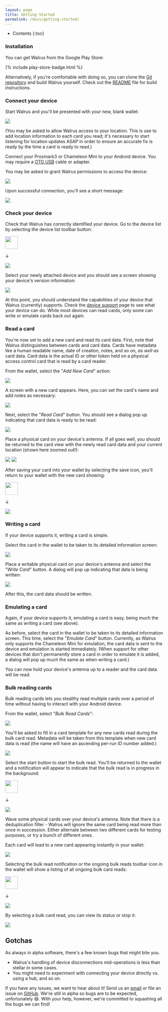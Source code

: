 ```yaml
---
layout: page
title: Getting Started
permalink: /docs/getting-started/
---
```


* Contents
{:toc}

### Installation

You can get Walrus from the Google Play Store:

{% include play-store-badge.html %}

Alternatively, if you're comfortable with doing so, you can clone the [Git repository](https://github.com/megabug/Walrus) and build Walrus yourself. Check out the [README](https://github.com/megabug/Walrus/blob/master/README.md) file for build instructions.

### Connect your device

Start Walrus and you'll be presented with your new, blank wallet:

<img src="/assets/blank-wallet.png" class="screenshot sized-screenshot">

(You may be asked to allow Walrus access to your location. This is use to add location information to each card you read; it's necessary to start listening for location updates ASAP in order to ensure an accurate fix is ready by the time a card is ready to read.)

Connect your Proxmark3 or Chameleon Mini to your Android device. You may require a [OTG USB](https://www.androidpit.com/usb-otg-what-it-means-and-how-to-use-it) cable or adapter.

You may be asked to grant Walrus permissions to access the device:

<img src="/assets/device-perms.png" class="screenshot sized-screenshot">

Upon successful connection, you'll see a short message:

<img src="/assets/device-connected.png" class="screenshot sized-screenshot">

### Check your device

Check that Walrus has correctly identified your device. Go to the device list by selecting the device list toolbar button:

<img src="/assets/device-list-icon.png" class="screenshot" width="40">

<p class="arrow">↓</p>

<img src="/assets/device-list.png" class="screenshot sized-screenshot">

Select your newly attached device and you should see a screen showing your device's version information:

<img src="/assets/device-info.png" class="screenshot sized-screenshot">

At this point, you should understand the capabilities of your device that Walrus (currently) supports. Check the [device support](/device-support/) page to see what your device can do. While most devices can read cards, only some can write or emulate cards back out again.

### Read a card

You're now set to add a new card and read its card data. First, note that Walrus distinguishes between cards and card data. Cards have metadata like a human readable name, date of creation, notes, and so on, *as well as* card data. Card data is the actual ID or other token held on a physical access control card that is read by a card reader.

From the wallet, select the "*Add New Card*" action:

<img src="/assets/add-new-card-button.png" class="screenshot sized-screenshot">

A screen with a new card appears. Here, you can set the card's name and add notes as necessary:

<img src="/assets/new-card.png" class="screenshot sized-screenshot">

Next, select the "*Read Card*" button. You should see a dialog pop up indicating that card data is ready to be read:

<img src="/assets/reading-card.png" class="screenshot sized-screenshot">

Place a physical card on your device's antenna. If all goes well, you should be returned to the card view with the newly read card data and your current location (shown here zoomed out!):

<img src="/assets/physical-card-on-antenna.jpg" class="screenshot" style="max-height: 400px">

<img src="/assets/card-read.png" class="screenshot sized-screenshot">

After saving your card into your wallet by selecting the save icon, you'll return to your wallet with the new card showing:

<img src="/assets/save-icon.png" class="screenshot" width="40">

<p class="arrow">↓</p>

<img src="/assets/wallet-with-read-card.png" class="screenshot sized-screenshot">

### Writing a card

If your device supports it, writing a card is simple.

Select the card in the wallet to be taken to its detailed information screen:

<img src="/assets/view-card.png" class="screenshot sized-screenshot">

Place a writable physical card on your device's antenna and select the "*Write Card*" button. A dialog will pop up indicating that data is being written:

<img src="/assets/writing-card.png" class="screenshot sized-screenshot">

After this, the card data should be written.

### Emulating a card

Again, if your device supports it, emulating a card is easy, being much the same as writing a card (see above).

As before, select the card in the wallet to be taken to its detailed information screen. This time, select the "*Emulate Card*" button. Currently, as Walrus only supports the Chameleon Mini for emulation, the card data is sent to the device and emulation is started immediately. (When support for other devices that don't permanently store a card in order to emulate it is added, a dialog will pop up much the same as when writing a card.)

You can now hold your device's antenna up to a reader and the card data will be read.

<!-- <img src="/assets/TODO" class="screenshot sized-screenshot"> -->

### Bulk reading cards

Bulk reading cards lets you stealthy read multiple cards over a period of time without having to interact with your Android device.

From the wallet, select "*Bulk Read Cards*":

<img src="/assets/bulk-read-cards.png" class="screenshot sized-screenshot">

You'll be asked to fill in a card template for any new cards read during the bulk card read. Metadata will be taken from this template when new card data is read (the name will have an ascending per-run ID number added.)

<img src="/assets/set-template.png" class="screenshot sized-screenshot">

Select the start button to start the bulk read. You'll be returned to the wallet and a notification will appear to indicate that the bulk read is in progress in the background:

<img src="/assets/start-icon.png" class="screenshot" width="40">

<p class="arrow">↓</p>

<img src="/assets/bulk-read-notification.png" class="screenshot sized-screenshot">

Wave some physical cards over your device's antenna. Note that there is a deduplication filter - Walrus will ignore the same card being read more than once in succession. Either alternate between two different cards for testing purposes, or try a bunch of different ones.

Each card will lead to a new card appearing instantly in your wallet:

<img src="/assets/bulk-read-wallet.png" class="screenshot sized-screenshot">

Selecting the bulk read notification or the ongoing bulk reads toolbar icon in the wallet will show a listing of all ongoing bulk card reads:

<img src="/assets/bulk-reads-icon.png" class="screenshot" width="40">

<p class="arrow">↓</p>

<img src="/assets/bulk-reads.png" class="screenshot sized-screenshot">

By selecting a bulk card read, you can view its status or stop it:

<img src="/assets/bulk-read-dialog.png" class="screenshot sized-screenshot">

## Gotchas

As always in alpha software, there's a few known bugs that might bite you.

- Walrus's handling of device disconnections mid-operations is less than stellar in some cases.
- You might need to experiment with connecting your device directly vs. using a hub, and so on.

If you have any issues, we want to hear about it! Send us an [email](mailto:team@project-walrus.io) or file an issue on [GitHub](https://github.com/megabug/Walrus). We're still in alpha so bugs are to be expected, unfortunately 😅. With your help, however, we're committed to squashing all the bugs we can find!
